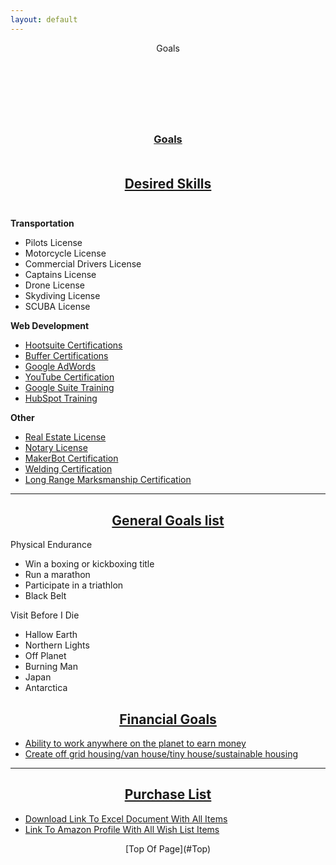 ```yaml
---
layout: default
---
```

<header>Goals</header><br>
<div id="health">
<ul class="nav_menu"><br>
</div>

### <u><b><center>Goals</u></b></center><br>
## <u><b><center>Desired Skills</u></b></center><br>
<b>Transportation</b>
- Pilots License
- Motorcycle License
- Commercial Drivers License
- Captains License
- Drone License
- Skydiving License
- SCUBA License

<b>Web Development</b>
- [Hootsuite Certifications](https://www.hootsuite.com/)
- [Buffer Certifications](https://www.buffer.com/)
- [Google AdWords](https://support.google.com/google-ads/answer/9029201?hl=en)
- [YouTube Certification](https://support.google.com/youtube/answer/6145895?hl=en&ref_topic=6145903)
- [Google Suite Training](https://gsuite.google.com/products/gsuite-training/)
- [HubSpot Training](https://gsuite.google.com/products/gsuite-training/)<br>

<b>Other</b>
- [Real Estate License](/)
- [Notary License](/)
- [MakerBot Certification](https://store.makerbot.com/training/makerbot-university-online/)
- [Welding Certification](/)
- [Long Range Marksmanship Certification](/)<br>

* * *
## <u><b><center>General Goals list</u></b></center>
Physical Endurance
- Win a boxing or kickboxing title
- Run a marathon
- Participate in a triathlon
- Black Belt<br>

Visit Before I Die
- Hallow Earth
- Northern Lights
- Off Planet
- Burning Man
- Japan
- Antarctica

## <u><b><center>Financial Goals</u></b></center>
- [Ability to work anywhere on the planet to earn money](/)
- [Create off grid housing/van house/tiny house/sustainable housing](/)

* * *
## <u><b><center>Purchase List</u></b></center>
- [Download Link To Excel Document With All Items](/)
- [Link To Amazon Profile With All Wish List Items](/)<br>

<footer><center>[Top Of Page](#Top)<br></center></footer>
